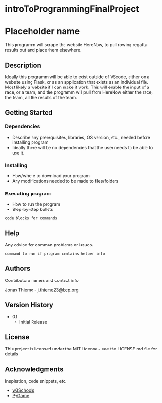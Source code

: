 # introToProgrammingFinalProject

# Placeholder name

This programm will scrape the website HereNow, to pull rowing regatta results out and place them elsewhere. 

## Description

Ideally this programm will be able to exist outside of VScode, either on a website using Flask, or as an application that exists as an individual file. Most likely a website if I can make it work. This will enable the input of a race, or a team, and the programm will pull from HereNow either the race, the team, all the results of the team. 

## Getting Started



### Dependencies

* Describe any prerequisites, libraries, OS version, etc., needed before installing program.
* Ideally there will be no dependencies that the user needs to be able to use it. 

### Installing

* How/where to download your program
* Any modifications needed to be made to files/folders

### Executing program

* How to run the program
* Step-by-step bullets
```
code blocks for commands
```

## Help

Any advise for common problems or issues.
```
command to run if program contains helper info
```

## Authors

Contributors names and contact info

Jonas Thieme - j.thieme23@bcp.org


## Version History

* 0.1
    * Initial Release

## License

This project is licensed under the MIT License - see the LICENSE.md file for details

## Acknowledgments

Inspiration, code snippets, etc.
* [w3Schools](https://www.w3schools.com/python/default.asp)
* [PyGame](https://www.pygame.org/docs/)

